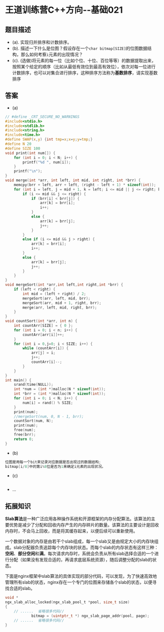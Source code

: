 # 王道训练营C++方向--基础021

## 题目描述

- (a). 实现归并排序和计数排序。
- (b). 描述一下什么是位图？假设存在一个`char bitmap[SIZE]`的位图数据结构，那么如何考察`i`元素的出现情况？
- (c). (选做)将元素的每一位（比如个位、十位、百位等等）的数据提取出来，按照某个给定的顺序（比如从最低有效位到最高有效位），依次对每一位进行计数排序，也可以对集合进行排序，这种排序方法称为**基数排序**，请实现基数排序

## 答案

- (a)

```c
// #define _CRT_SECURE_NO_WARNINGS
#include<stdio.h>
#include<stdlib.h>
#include<string.h>
#include<time.h>
#define SWAP(x,y) {int tmp=x;x=y;y=tmp;}
#define N 20
#define SIZE 100
void print(int num[]) {
	for (int i = 0; i < N; i++) {
		printf("%d ", num[i]);
	}
	printf("\n");
}
void merge(int *arr, int left, int mid, int right, int *brr) {
	memcpy(brr + left, arr + left, (right - left + 1) * sizeof(int));
	for (int i = left, j = mid + 1, k = left; i <= mid || j <= right; k++) {
		if (i <= mid && j <= right) {
			if (brr[i] < brr[j]) {
				arr[k] = brr[i];
				i++;
			}
			else {
				arr[k] = brr[j];
				j++;
			}
		}
		else if (i <= mid && j > right) {
			arr[k] = brr[i];
			i++;
		}
		else {
			arr[k] = brr[j];
			j++;
		}
	}
}
void mergeSort(int *arr,int left,int right,int *brr) {
	if (left < right) {
		int mid = (left + right) / 2;
		mergeSort(arr, left, mid, brr);
		mergeSort(arr, mid + 1, right, brr);
		merge(arr, left, mid, right, brr);
	}
}
void countSort(int *arr, int n) {
	int countArr[SIZE] = { 0 };
	for (int i = 0; i < n; i++) {
		countArr[arr[i]]++;
	}
	for (int i = 0,j=0; i < SIZE; i++) {
		while (countArr[i]) {
			arr[j] = i;
			j++;
			countArr[i]--;
		}
	}
}
int main() {
	srand(time(NULL));
	int *num = (int *)malloc(N * sizeof(int));
	int *brr = (int *)malloc(N * sizeof(int));
	for (int i = 0; i < N; i++) {
		num[i] = rand() % SIZE;
	}
	print(num);
	//mergeSort(num, 0, N - 1, brr);
	countSort(num, N);
	print(num);
	free(num);
    free(brr);
	return 0;
}

```

- (b)

```c
位图是用每一个bit来记录对应数据是否出现过的数据结构;
bitmap[i/8]中的第i%8位是否为1来确定i元素的出现状况。
```

- (c)

```c

```

- ...

## 拓展知识

**Slab算法**是一种广泛应用各种操作系统和开源框架的内存分配算法。该算法的主要优势是减少了分配和回收内存产生的内存碎片的数量。该算法的主要设计是回收内存时，不会马上回收，而是将其缓存起来，以便后续可以重新使用。

一个数据对象的内存是由若干个slab组成，每一个slab又是由规定大小的内存块组成。slab分配器负责追踪每个内存块的状态。而每个slab的内存状态有这样三种：**空闲**、**部分空闲**和**满**。每次请求内存时，系统会负责从所有slab选择合适的一个进行分配（如果没有发现合适的，再请求底层系统资源），随后调整分配的slab的状态。

下面是nginx框架中slab算法的具体实现的部分代码，可以发现，为了快速高效地管理所有slab的状态，nginx存在一个专门的位图来存储各个slab的状态，以便寻找合适的slab。

```c
void *
ngx_slab_alloc_locked(ngx_slab_pool_t *pool, size_t size)
{
	// ......  省略很多代码// 
            bitmap = (uintptr_t *) ngx_slab_page_addr(pool, page);
	// ......  省略很多代码//
}

```



